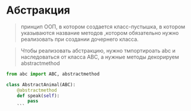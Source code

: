 # Абстракция 
>принцип ООП, в котором создается класс-пустышка, в котором указываются название методов ,котором обязательно нужно реализовать при создании дочернего класса.

> Чтобы реализовать абстракцию, нужно тмпортироать abc и наследоваться от класса ABC, а нужные методы декорируем abstractmethod

```py
from abc import ABC, abstractmethod

class AbstractAnimal(ABC):
    @abstractmethod
    def speak(self):
        pass
    ```